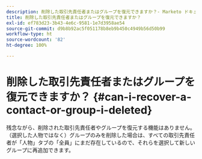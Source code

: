 ```yaml
---
description: 削除した取引先責任者またはグループを復元できますか？- Marketo ドキュメント - 製品ドキュメント
title: 削除した取引先責任者またはグループを復元できますか？
exl-id: ef783d23-3b43-4e6c-9581-1e7d3958ae54
source-git-commit: d9b8b92ac5f051178b8eb9b450c4949b56d50b99
workflow-type: ht
source-wordcount: '82'
ht-degree: 100%

---
```


# 削除した取引先責任者またはグループを復元できますか？ {#can-i-recover-a-contact-or-group-i-deleted}

残念ながら、削除された取引先責任者やグループを復元する機能はありません。（選択した人物ではなく）グループのみを削除した場合は、すべての取引先責任者が「人物」タブの「全員」にまだ存在しているので、それらを選択して新しいグループに再追加できます。
